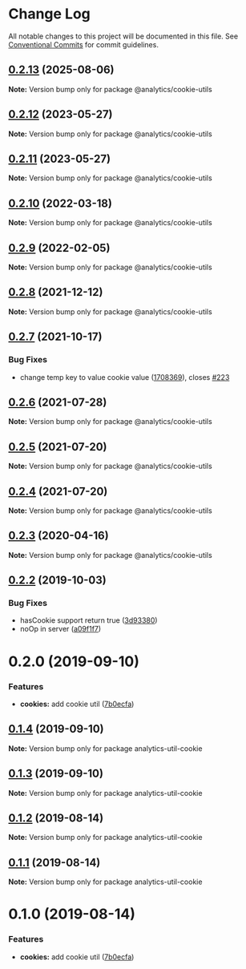 # Change Log

All notable changes to this project will be documented in this file.
See [Conventional Commits](https://conventionalcommits.org) for commit guidelines.

## [0.2.13](https://github.com/DavidWells/analytics/compare/@analytics/cookie-utils@0.2.12...@analytics/cookie-utils@0.2.13) (2025-08-06)

**Note:** Version bump only for package @analytics/cookie-utils





## [0.2.12](https://github.com/DavidWells/analytics/tree/master/packages/analytics-util-cookie/compare/@analytics/cookie-utils@0.2.11...@analytics/cookie-utils@0.2.12) (2023-05-27)

**Note:** Version bump only for package @analytics/cookie-utils





## [0.2.11](https://github.com/DavidWells/analytics/tree/master/packages/analytics-util-cookie/compare/@analytics/cookie-utils@0.2.10...@analytics/cookie-utils@0.2.11) (2023-05-27)

**Note:** Version bump only for package @analytics/cookie-utils





## [0.2.10](https://github.com/DavidWells/analytics/tree/master/packages/analytics-util-cookie/compare/@analytics/cookie-utils@0.2.9...@analytics/cookie-utils@0.2.10) (2022-03-18)

**Note:** Version bump only for package @analytics/cookie-utils





## [0.2.9](https://github.com/DavidWells/analytics/tree/master/packages/analytics-util-cookie/compare/@analytics/cookie-utils@0.2.8...@analytics/cookie-utils@0.2.9) (2022-02-05)

**Note:** Version bump only for package @analytics/cookie-utils





## [0.2.8](https://github.com/DavidWells/analytics/tree/master/packages/analytics-util-cookie/compare/@analytics/cookie-utils@0.2.7...@analytics/cookie-utils@0.2.8) (2021-12-12)

**Note:** Version bump only for package @analytics/cookie-utils





## [0.2.7](https://github.com/DavidWells/analytics/tree/master/packages/analytics-util-cookie/compare/@analytics/cookie-utils@0.2.6...@analytics/cookie-utils@0.2.7) (2021-10-17)


### Bug Fixes

* change temp key to value cookie value ([1708369](https://github.com/DavidWells/analytics/tree/master/packages/analytics-util-cookie/commit/1708369)), closes [#223](https://github.com/DavidWells/analytics/tree/master/packages/analytics-util-cookie/issues/223)





## [0.2.6](https://github.com/DavidWells/analytics/tree/master/packages/analytics-util-cookie/compare/@analytics/cookie-utils@0.2.5...@analytics/cookie-utils@0.2.6) (2021-07-28)

**Note:** Version bump only for package @analytics/cookie-utils





## [0.2.5](https://github.com/DavidWells/analytics/tree/master/packages/analytics-util-cookie/compare/@analytics/cookie-utils@0.2.4...@analytics/cookie-utils@0.2.5) (2021-07-20)

**Note:** Version bump only for package @analytics/cookie-utils





## [0.2.4](https://github.com/DavidWells/analytics/tree/master/packages/analytics-util-cookie/compare/@analytics/cookie-utils@0.2.3...@analytics/cookie-utils@0.2.4) (2021-07-20)

**Note:** Version bump only for package @analytics/cookie-utils





## [0.2.3](https://github.com/DavidWells/analytics/compare/@analytics/cookie-utils@0.2.2...@analytics/cookie-utils@0.2.3) (2020-04-16)

**Note:** Version bump only for package @analytics/cookie-utils





## [0.2.2](https://github.com/DavidWells/analytics/compare/@analytics/cookie-utils@0.2.0...@analytics/cookie-utils@0.2.2) (2019-10-03)


### Bug Fixes

* hasCookie support return true ([3d93380](https://github.com/DavidWells/analytics/commit/3d93380))
* noOp in server ([a09f1f7](https://github.com/DavidWells/analytics/commit/a09f1f7))





# 0.2.0 (2019-09-10)


### Features

* **cookies:** add cookie util ([7b0ecfa](https://github.com/DavidWells/analytics/commit/7b0ecfa))





## [0.1.4](https://github.com/DavidWells/analytics/compare/analytics-util-cookie@0.1.3...analytics-util-cookie@0.1.4) (2019-09-10)

**Note:** Version bump only for package analytics-util-cookie





## [0.1.3](https://github.com/DavidWells/analytics/compare/analytics-util-cookie@0.1.2...analytics-util-cookie@0.1.3) (2019-09-10)

**Note:** Version bump only for package analytics-util-cookie





## [0.1.2](https://github.com/DavidWells/analytics/compare/analytics-util-cookie@0.1.1...analytics-util-cookie@0.1.2) (2019-08-14)

**Note:** Version bump only for package analytics-util-cookie





## [0.1.1](https://github.com/DavidWells/analytics/compare/analytics-util-cookie@0.1.0...analytics-util-cookie@0.1.1) (2019-08-14)

**Note:** Version bump only for package analytics-util-cookie





# 0.1.0 (2019-08-14)


### Features

* **cookies:** add cookie util ([7b0ecfa](https://github.com/DavidWells/analytics/commit/7b0ecfa))

